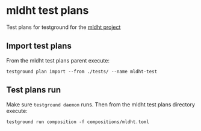 # mldht test plans
Test plans for testground for the [mldht project](https://mm.aueb.gr/projects/MLDHT)

## Import test plans
From the mldht test plans parent execute:
```
testground plan import --from ./tests/ --name mldht-test
```

## Test plans run
Make sure `testground daemon` runs. Then from the mldht test plans directory execute:
```
testground run composition -f compositions/mldht.toml
```
